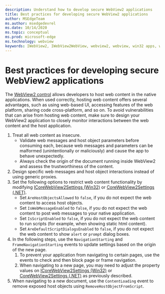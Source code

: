 ```yaml
---
description: Understand how to develop secure WebView2 applications
title: Best practices for developing secure WebView2 applications
author: MSEdgeTeam
ms.author: msedgedevrel
ms.date: 10/14/2020
ms.topic: conceptual
ms.prod: microsoft-edge
ms.technology: webview
keywords: IWebView2, IWebView2WebView, webview2, webview, win32 apps, win32, edge, ICoreWebView2, ICoreWebView2Host, browser control, edge html, security
---
```


# Best practices for developing secure WebView2 applications

The [WebView2 control][Webview2Main] allows developers to host web content in the native applications. When used correctly, hosting web content offers several advantages, such as using web-based UI, accessing features of the web platform, sharing code cross-platform, and so on.  To avoid vulnerabilities that can arise from hosting web content, make sure to design your WebView2 application to closely monitor interactions between the web content and the host application.

1.  Treat all web content as insecure.
    *   Validate web messages and host object parameters before consuming each, because web messages and parameters can be malformed \(unintentionally or maliciously\) and cause the app to behave unexpectedly.
    *   Always check the origin of the document running inside WebView2 and assess the trustworthiness of the content.
1.  Design specific web messages and host object interactions instead of using generic proxies.
1.  Set the following options to restrict web content functionality by modifying [ICoreWebView2Settings (Win32)][Webview2ReferenceWin32Icorewebview2settings] or [CoreWebView2Settings (.NET)][Webview2ReferenceDotnetMicrosoftWebWebview2CoreCorewebview2settings].
    *   Set `AreHostObjectsAllowed` to `false`, if you do not expect the web content to access host objects.
    *   Set `IsWebMessageEnabled` to `false`, if you do not expect the web content to post web messages to your native application.
    *   Set `IsScriptEnabled` to `false`, if you do not expect the web content to run scripts \(for example, when showing static html content\).
    *   Set `AreDefaultScriptDialogsEnabled` to `false`, if you do not expect the web content to show `alert` or `prompt` dialog boxes.
1.	In the following steps, use the `NavigationStarting` and `FrameNavigationStarting` events to update settings based on the origin of the new page.
    1.	To prevent your application from navigating to certain pages, use the events to check and then block page or frame navigation.
    1.	When navigating to a new page, you may need to adjust the property values on [ICoreWebView2Settings (Win32)][Webview2ReferenceWin32Icorewebview2settings] or [CoreWebView2Settings (.NET)][Webview2ReferenceDotnetMicrosoftWebWebview2CoreCorewebview2settings] as previously described.
1.  When navigating to a new document, use the `ContentLoading` event to remove exposed host objects using `RemoveHostObjectFromScript`.

<!--## Security

Always check the Source property of the WebView before using `ExecuteScript`, `PostWebMessageAsJson`, `PostWebMessageAsString`, or any other method to send information into the WebView. The WebView may have navigated to another page via the end user interacting with the page or script in the page causing navigation. Similarly, be very careful with `AddScriptToExecuteOnDocumentCreated`. All future `navigations` run the same script and if it provides access to information intended only for a certain origin, any HTML document may have access.

When examining the result of an `ExecuteScript` method call, a `WebMessageReceived` event, always check the Source of the sender, or any other mechanism of receiving information from an HTML document in a WebView validate the URI of the HTML document is what you expect.

When constructing a message to send into a WebView, prefer using `PostWebMessageAsJson` and construct the JSON string parameter using a JSON library. This avoids any potential accidents of encoding information into a JSON string or script and ensure no attacker controlled input can modify the rest of the JSON message or run arbitrary script. -->


<!-- ====================================================================== -->
<!-- links -->
[Webview2Main]: ../index.md "Introduction to Microsoft Edge WebView2 | Microsoft Docs"

[Webview2ReferenceWin32Icorewebview2settings]: /microsoft-edge/webview2/reference/win32/icorewebview2settings "interface ICoreWebView2Settings | Microsoft Docs"

[Webview2ReferenceDotnetMicrosoftWebWebview2CoreCorewebview2settings]: /dotnet/api/microsoft.web.webview2.core.corewebview2settings "CoreWebView2Settings Class (Microsoft.Web.WebView2.Core) | Microsoft Docs"
